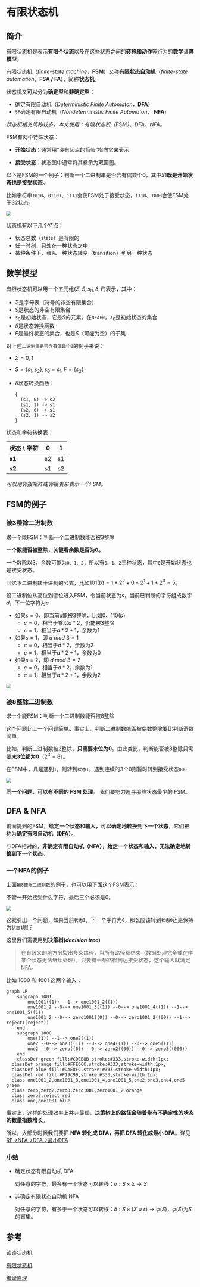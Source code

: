 # 有限状态机

## 简介

有限状态机是表示**有限个状态**以及在这些状态之间的**转移和动作**等行为的**数学计算模型**。

有限状态机（*finite-state machine*，**FSM**）又称**有限状态自动机**（*finite-state automation*，**FSA / FA**），简称**状态机**。

状态机又可以分为**确定型**和**非确定型**：

* 确定有限自动机（*Deterministic Finite Automaton*，**DFA**）
* 非确定有限自动机（*Nondeterministic Finite Automaton*， **NFA**）

*状态机相关简称较多，本文使用：有限状态机（FSM）、DFA、NFA。*

FSM有两个特殊状态：

* **开始状态**：通常用“没有起点的箭头”指向它来表示

* **接受状态**：状态图中通常将其标示为双圆圈。

以下是FSM的一个例子：判断一个二进制串是否含有偶数个0，其中$S1$**既是开始状态也是接受状态**。

比如字符串`1010`、`01101`、`1111`会使FSM处于接受状态，`1110`、`1000`会使FSM处于$S2$状态。

<img src="http://rt9iekfji.hn-bkt.clouddn.com/008i3skNgy1gspucldtbuj30be0460sp.jpg" style="zoom:80%;" />

状态机有以下几个特点：

* 状态总数（state）是有限的
* 任一时刻，只处在一种状态之中
* 某种条件下，会从一种状态转变（transition）到另一种状态

## 数学模型

有限状态机可以用一个五元组$(\Sigma,S,s_0,\delta,F)$表示，其中：

* $\Sigma$是字母表（符号的非空有限集合）
* $S$是状态的非空有限集合
* $s_0$是初始状态，它是$S$的元素。在`NFA`中，$s_0$是初始状态的集合
* $\delta$是状态转换函数
* $F$是最终状态的集合，也是$S$（可能为空）的子集

对上述`二进制串是否含有偶数个0`的例子来说：

* $\Sigma = {0, 1}$

* $S = \{s_1, s_2\}, s_0 = s_1, F = \{s_2\}$

* $\delta$状态转换函数：

  ```
  {
  	(s1, 0) -> s2
  	(s1, 1) -> s1
  	(s2, 0) -> s1
  	(s2, 1) -> s2
  }
  ```

状态和字符转换表：

| 状态 \ 字符 | 0    | 1    |
| ----------- | ---- | ---- |
| **s1**      | s2   | s1   |
| **s2**      | s1   | s2   |

*可以用邻接矩阵或邻接表来表示一个FSM。*

## FSM的例子

### 被3整除二进制数

求一个能FSM：判断一个二进制数能否被3整除

**一个数能否被整除，关键看余数是否为0。**

一个数除以3，余数可能为`0、1、2`，所以有`0、1、2`三种状态，其中`0`是开始状态也是接受状态。

回忆下二进制转十进制的公式，比如$101(b) = 1 * 2^2 + 0 * 2^1 + 1 * 2^0 = 5$。

设二进制位从高位到低位进入FSM，令当前状态为$s$，当前已判断的字符组成数字$d$，下一位字符为$c$

* 如果$s = 0$，即当前$d$能被3整除，比如$0$、$110(b)$
  * $c = 0$，相当于乘以$d * 2$，仍能被3整除
  * $c = 1$，相当于$d * 2 + 1$，余数为1
* 如果$s = 1$，即 $d \:mod \: 3 = 1$
  * $c = 0$，相当于$d * 2$，余数为2
  * $c = 1$，相当于$d * 2 + 1$，余数为0
* 如果$s = 2$，即 $d \:mod \: 3 = 2$
  * $c = 0$，相当于$d * 2$，余数为1
  * $c = 1$，相当于$d * 2 + 1$，余数为2

<img src="http://rt9iekfji.hn-bkt.clouddn.com/008i3skNgy1gspw1no71wj30et046q31.jpg" style="zoom:80%;" />

### 被8整除二进制数

求一个能FSM：判断一个二进制数能否被8整除

这个问题比上一个问题简单。事实上，判断二进制数能否被偶数整除要比判断奇数简单。

比如，判断二进制数被2整除，**只需要末位为0**。由此类比，判断能否被8整除只需要**末3位都为0**（$2 ^ 3 = 8$）。

在FSM中，凡是遇到`1`，则转到`状态1`，遇到连续的3个0则暂时转到接受状态`000`

<img src="http://rt9iekfji.hn-bkt.clouddn.com/008i3skNgy1gsq4agj4l8j30c608xwep.jpg" style="zoom:80%;" />

**同一个问题，可以有不同的 FSM 处理。** 我们要努力追寻那些状态最少的 FSM。

## DFA & NFA

前面提到的FSM，**给定一个状态和输入，可以确定地转换到下一个状态**，它们被称为**确定有限自动机（DFA）**。

与DFA相对的，**非确定有限自动机（NFA），给定一个状态和输入，无法确定地转换到下一个状态**。

### 一个NFA的例子

上面`被8整除二进制数`的例子，也可以用下面这个FSM表示：

不管一开始接受什么字符，最后三个必须是0。

<img src="http://rt9iekfji.hn-bkt.clouddn.com/008i3skNgy1gsq54fxacdj30hg0303yl.jpg" style="zoom:80%;" />

这就引出一个问题，如果当前`状态1`，下一个字符为`0`，那么应该转到`状态0`还是保持为`状态1`呢？

这里我们需要用到**决策树(*decision tree*)**

> 在有歧义的地方分裂出多条路径，当所有路径都结束（数据处理完全或在停某个状态无法继续处理），只要有一条路径到达接受状态，这个输入就满足 NFA。

比如 1000 和 1001 这两个输入：

```mermaid
graph LR
	subgraph 1001
		one1001((1)) --1--> one1001_2((1))
		one1001_2 --0--> one1001_3((1)) --0--> one1001_4((1)) --1--> one1001_5((1))
		one1001_2 --0--> zero1001((0)) --0--> zero1001_2((00)) --1--> reject((reject))
	end
	subgraph 1000
		one((1)) --1--> one2((1))
		one2 --0--> one3((1)) --0--> one4((1)) --0--> one5((1))
		one2 --0--> zero((0)) --0--> zero2((00)) --0--> zero3((000))
	end
	classDef green fill:#CDEB8B,stroke:#333,stroke-width:1px;
  classDef orange fill:#FFE6CC,stroke:#333,stroke-width:1px;
  classDef blue fill:#DAE8FC,stroke:#333,stroke-width:1px;
  classDef red fill:#F19C99,stroke:#333,stroke-width:1px;
  class one1001_2,one1001_3,one1001_4,one1001_5,one2,one3,one4,one5 green
  class zero,zero2,zero3,zero1001,zero1001_2 orange
  class zero3,reject red
  class one,one1001 blue
```

事实上，这样的处理效率上并非最优，**决策树上的路径会随着带有不确定性的状态的数量指数增长**。

所以，大部分时候我们要把 **NFA 转化成 DFA，再把 DFA 转化成最小 DFA**。详见[RE->NFA->DFA->最小DFA](../RE->NFA->DFA->最小DFA)

### 小结

* 确定状态有限自动机 DFA

  对任意的字符，最多有一个状态可以转移：$\delta: S \times \Sigma \to S$


- 非确定有限状态自动机 NFA

  对任意的字符，有多于一个状态可以转移：$\delta:S \times (\Sigma \cup \epsilon) \to \varphi(S)$，$\varphi(S)$为$S$的幂集。

## 参考

[谈谈状态机](https://zhuanlan.zhihu.com/p/28142401)

[有限状态机](https://zh.wikipedia.org/wiki/%E6%9C%89%E9%99%90%E7%8A%B6%E6%80%81%E6%9C%BA#%E6%95%B0%E5%AD%A6%E6%A8%A1%E5%9E%8B)

[编译原理](https://mooc.study.163.com/course/1000002001?tid=2403024009)
